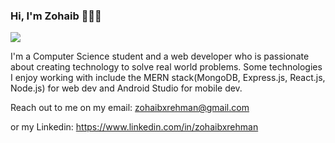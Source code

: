 ### Hi, I'm Zohaib 👋👨‍💻

<img src='https://i.imgur.com/fn999kK.png'>

I'm a Computer Science student and a web developer who is passionate about creating technology to solve real world problems. Some technologies I enjoy working with include the MERN stack(MongoDB, Express.js, React.js, Node.js) for web dev and Android Studio for mobile dev.

Reach out to me on my email: zohaibxrehman@gmail.com

or my Linkedin: https://www.linkedin.com/in/zohaibxrehman

<!--
**zohaibxrehman/zohaibxrehman** is a ✨ _special_ ✨ repository because its `README.md` (this file) appears on your GitHub profile.

Here are some ideas to get you started:

- 🔭 I’m currently working on ...
- 🌱 I’m currently learning ...
- 👯 I’m looking to collaborate on ...
- 🤔 I’m looking for help with ...
- 💬 Ask me about ...
- 📫 How to reach me: ...
- 😄 Pronouns: ...
- ⚡ Fun fact: ...
-->
